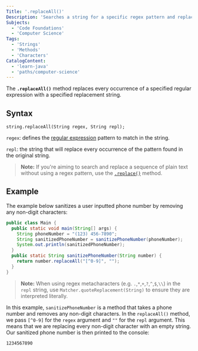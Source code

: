 ```yaml
---
Title: '.replaceAll()'
Description: 'Searches a string for a specific regex pattern and replaces each occurrence with a replacement string.'
Subjects:
  - 'Code Foundations'
  - 'Computer Science'
Tags:
  - 'Strings'
  - 'Methods'
  - 'Characters'
CatalogContent:
  - 'learn-java'
  - 'paths/computer-science'
---
```


The **`.replaceAll()`** method replaces every occurrence of a specified regular expression with a specified replacement string.

## Syntax

```pseudo
string.replaceAll(String regex, String repl);
```

`regex`: defines the [regular expression](https://www.codecademy.com/resources/docs/general/regular-expressions) pattern to match in the string.

`repl`: the string that will replace every occurrence of the pattern found in the original string.

> **Note:** If you're aiming to search and replace a sequence of plain text without using a regex pattern, use the [`.replace()`](https://www.codecademy.com/resources/docs/java/strings/replace) method.

## Example

The example below sanitizes a user inputted phone number by removing any non-digit characters:

```java
public class Main {
  public static void main(String[] args) {
    String phoneNumber = "(123) 456-7890";
    String sanitizedPhoneNumber = sanitizePhoneNumber(phoneNumber);
    System.out.println(sanitizedPhoneNumber);
  }
  public static String sanitizePhoneNumber(String number) {
    return number.replaceAll("[^0-9]", "");
  }
}
```

> **Note:** When using regex metacharacters (e.g. `.`,`*`,`+`,`?`,`^`,`$`,`\\`) in the `repl` string, use `Matcher.quoteReplacement(String)` to ensure they are interpreted literally.

In this example, `sanitizePhoneNumber` is a method that takes a phone number and removes any non-digit characters. In the `replaceAll()` method, we pass `[^0-9]` for the `regex` argument and `""` for the `repl` argument. This means that we are replacing every non-digit character with an empty string. Our sanitized phone number is then printed to the console:

```shell
1234567890
```
